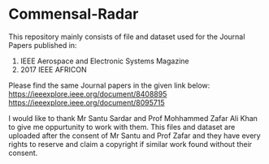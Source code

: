 # Commensal-Radar

This repository mainly consists of file and dataset used for the Journal Papers published in:
1) IEEE Aerospace and Electronic Systems Magazine
2) 2017 IEEE AFRICON

Please find the same Journal papers in the given link below:
https://ieeexplore.ieee.org/document/8408895
https://ieeexplore.ieee.org/document/8095715


I would like to thank Mr Santu Sardar and Prof Mohhammed Zafar Ali Khan to give me oppurtunity to work with them.
This files and dataset are uploaded after the consent of Mr Santu and Prof Zafar and they have every rights to 
reserve and claim a copyright if similar work found without their consent.
